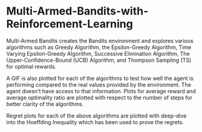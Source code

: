 # Multi-Armed-Bandits-with-Reinforcement-Learning

Multi-Armed Bandits creates the Bandits environment and explores various algorithms such as Greedy Algorithm, the Epsilon-Greedy Algorithm, Time Varying Epsilon-Greedy Algorithm, Successive Elimination Algorithm, The Upper-Confidence-Bound (UCB) Algorithm, and Thompson Sampling (TS) for optimal rewards.

A GIF is also plotted for each of the algorithms to test how well the agent is performing compared to the real values provided by the environment. The agent doesn't have access to that information. Plots for average reward and average optimality ratio are plotted with respect to the number of steps for better clarity of the algorithms.

Regret plots for each of the above algorithms are plotted with deep-dive into the Hoeffding Inequality which has been used to prove the regrets.


